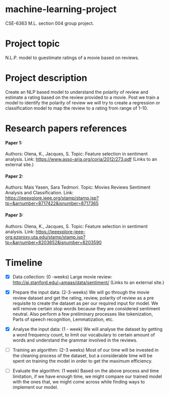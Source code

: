 # machine-learning-project
CSE-6363 M.L. section 004 group project.

# Project topic
N.L.P. model to guestimate ratings of a movie based on reviews.

# Project description
Create an NLP based model to understand the polarity of review and estimate a rating based on the review provided to a movie. Post we train a model to identify the polarity of review we will try to create a regression or classification model to map the review to a rating from range of 1-10.

# Research papers references
#### Paper 1:
Authors: Olena, K., Jacques, S.
Topic: Feature selection in sentiment analysis.
Link: https://www.asso-aria.org/coria/2012/273.pdf (Links to an external site.)
#### Paper 2:
Authors: Mais Yasen, Sara Tedmori.
Topic: Movies Reviews Sentiment Analysis and Classification.
Link: https://ieeexplore.ieee.org/stamp/stamp.jsp?tp=&arnumber=8717422&isnumber=8717365
#### Paper 3:
Authors: Olena, K., Jacques, S.
Topic: Feature selection in sentiment analysis.
Link:
https://ieeexplore-ieee-org.ezproxy.uta.edu/stamp/stamp.jsp?tp=&arnumber=8203652&isnumber=8203590

# Timeline
- [x] Data collection: (0 -weeks)
Large movie review: http://ai.stanford.edu/~amaas/data/sentiment/ (Links to an external site.)

- [x] Prepare the input data: (2-3-weeks)
We will go through the movie review dataset and get the rating, review, polarity of review as a pre requisite to create the dataset as per our required input for model. We will remove certain stop words because they are considered sentiment neutral. Also perform a few preliminary processes like tokenization, Parts of speech recognition, Lemmatization, etc.        

- [x] Analyse the input data: (1 - week)
We will analyse the dataset by getting a word frequency count, to limit our vocabulary to certain amount of words and understand the grammar involved in the reviews.

- [ ] Training an algorithm: (2-3 weeks)
Most of our time will be invested in the cleaning process of the dataset, but a considerable time will be spent on training the model in order to get the maximum efficiency.

- [ ] Evaluate the algorithm: (1 week)
Based on the above process and time limitation, if we have enough time, we might compare our trained model with the ones that, we might come across while finding ways to implement our model.
